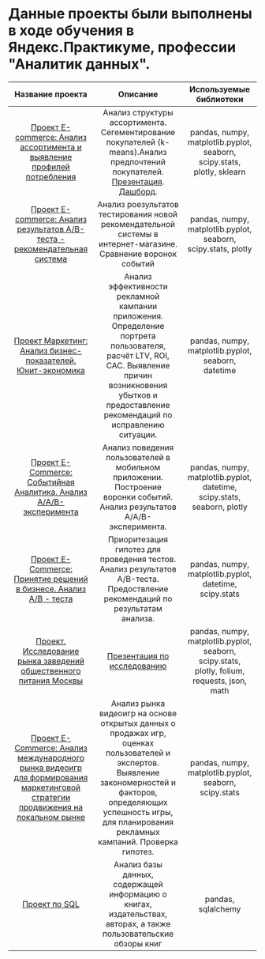 
# Данные проекты были выполнены в ходе обучения в Яндекс.Практикуме, профессии "Аналитик данных".

|**Название проекта**|**Описание**|**Используемые библиотеки**|
|:----:|:----:|:----:|
|[Проект E-commerce: Анализ ассортимента и выявление профилей потребления](https://github.com/AlexSt1985/My_projects/tree/main/E-commerce)|Анализ структуры ассортимента. Сегементирование покупателей (k-means).Анализ предпочтений покупателей. [Презентация](https://disk.yandex.ru/i/G-MheeENLvPjXg). [Дашборд](https://public.tableau.com/views/Final_dashbord_16853151090020/Dashboard1?:language=en-GB&publish=yes&:display_count=n&:origin=viz_share_link).|pandas, numpy, matplotlib.pyplot, seaborn, scipy.stats, plotly, sklearn|
|[Проект E-commerce: Анализ результатов A/B-теста - рекомендательная система](https://github.com/AlexSt1985/My_projects/tree/main/A:B-test.Recomendation%20system)|Анализ роезультатов тестирования новой рекомендательной системы в интернет-магазине. Сравнение воронок событий|pandas, numpy, matplotlib.pyplot, seaborn, scipy.stats, plotly|
|[Проект Маркетинг: Анализ бизнес-показателей. Юнит-экономика](https://github.com/AlexSt1985/My_projects/tree/main/Unit%20economics)|Анализ эффективности рекламной кампании приложения. Определение портрета пользователя, расчёт LTV, ROI, CAC. Выявление причин возникновения убытков и предоставление рекомендаций по исправлению ситуации.|pandas, numpy, matplotlib.pyplot, seaborn, datetime|
|[Проект E-Commerce: Cобытийная Аналитика. Анализ A/A/B-эксперимента](https://github.com/AlexSt1985/My_projects/tree/main/Event%20analysis)|Анализ поведения пользователей в мобильном приложении. Построение воронки событий. Анализ результатов  A/A/B-эксперимента.|pandas, numpy, matplotlib.pyplot, datetime, scipy.stats, seaborn, plotly|
|[Проект E-Commerce: Принятие решений в бизнесе. Анализ  A/B - теста](https://github.com/AlexSt1985/My_projects/tree/main/A:B-test%20analysis)|Приоритезация гипотез для проведения тестов. Анализ результатов A/B-теста. Предоствление рекомендаций по результатам анализа.|pandas, numpy, matplotlib.pyplot, datetime, scipy.stats|
|[Проект. Исследование рынка заведений общественного питания Москвы](https://github.com/AlexSt1985/My_projects/tree/main/Catering_establishments_research)|[Презентация по исследованию](https://disk.yandex.ru/i/FtcgCj8MiRLqZg)|pandas, numpy, matplotlib.pyplot, seaborn, scipy.stats, plotly, folium, requests, json, math|
|[Проект E-Commerce: Анализ международного рынка видеоигр для формирования маркетинговой стратегии продвижения на локальном рынке](https://github.com/AlexSt1985/My_projects/tree/main/Videogames_market_research)|Анализ рынка видеоигр на основе открытых данных о продажах игр, оценках пользователей и экспертов. Выявление закономерностей и факторов, определяющих успешность игры, для планирования рекламных кампаний. Проверка гипотез.|pandas, numpy, matplotlib.pyplot, seaborn, scipy.stats|
|[Проект по  SQL](https://github.com/AlexSt1985/My_projects/tree/main/SQL)|Анализ базы данных, содержащей информацию о книгах, издательствах, авторах, а также пользовательские обзоры книг|pandas, sqlalchemy|